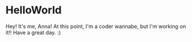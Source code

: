 HelloWorld
==========

Hey! It's me, Anna! At this point, I'm a coder wannabe, but I'm working on it!! 
Have a great day. :)
